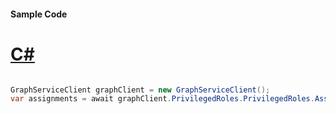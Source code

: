 #### Sample Code
# [C#](#tab/Csharp)

```C#

GraphServiceClient graphClient = new GraphServiceClient();
var assignments = await graphClient.PrivilegedRoles.PrivilegedRoles.Assignments.Request().GetAsync();

```